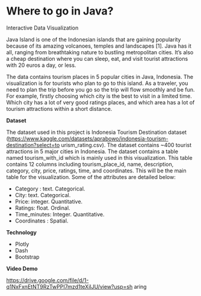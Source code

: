 # Where to go in Java?

Interactive Data Visualization

Java Island is one of the Indonesian islands that are gaining popularity because of its amazing volcanoes, temples and landscapes [1]. Java has it all, ranging from breathtaking nature to bustling metropolitan cities. It’s also a cheap destination where you can sleep, eat, and visit tourist attractions with 20 euros a day, or less. <br />

The data contains tourism places in 5 popular cities in Java, Indonesia. The visualization is for tourists who plan to go to this island. As a traveler, you need to plan the trip before you go so the trip will flow smoothly and be fun. For example, firstly choosing which city is the best to visit in a limited time. Which city has a lot of very good ratings places, and which area has a lot of tourism attractions within a short distance.

**Dataset**

The dataset used in this project is Indonesia Tourism Destination dataset (https://www.kaggle.com/datasets/aprabowo/indonesia-tourism-destination?select=to urism_rating.csv). The dataset contains ~400 tourist attractions in 5 major cities in Indonesia. The dataset contains a table named tourism_with_id which is mainly used in this visualization. This table contains 12 columns including tourism_place_id, name, description, category, city, price, ratings, time, and coordinates. This will be the main table for the visualization. Some of the attributes are detailed below:

- Category : text. Categorical.
- City: text. Categorical.
- Price: integer. Quantitative.
- Ratings: float. Ordinal.
- Time_minutes: Integer. Quantitative.
- Coordinates : Spatial.

**Technology**

- Plotly
- Dash
- Bootstrap

**Video Demo**

https://drive.google.com/file/d/1-q1NxFxnEtNT9RzTwPPI7mzd1teXiIJU/view?usp=sh aring
